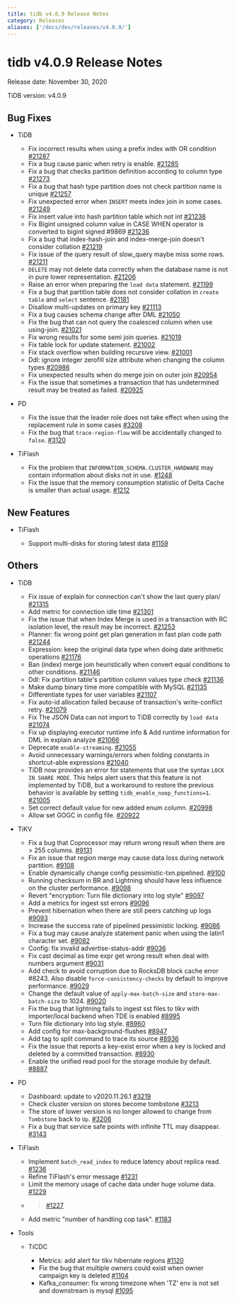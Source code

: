 ```yaml
---
title: tidb v4.0.9 Release Notes
category: Releases
aliases: ['/docs/dev/releases/v4.0.9/']
---
```


# tidb v4.0.9 Release Notes

Release date: November 30, 2020

TiDB version: v4.0.9

## Bug Fixes

+ TiDB

    - Fix incorrect results when using a prefix index with OR condition [#21287](https://github.com/pingcap/tidb/pull/21287)
    - Fix a bug cause panic when retry is enable. [#21285](https://github.com/pingcap/tidb/pull/21285)
    - Fix a bug that checks partition definition according to column type [#21273](https://github.com/pingcap/tidb/pull/21273)
    - Fix a bug that hash type partition does not check partition name is unique [#21257](https://github.com/pingcap/tidb/pull/21257)
    - Fix unexpected error when `INSERT` meets index join in some cases. [#21249](https://github.com/pingcap/tidb/pull/21249)
    - Fix insert value into hash partition table which not int [#21238](https://github.com/pingcap/tidb/pull/21238)
    - Fix Bigint unsigned column value in CASE WHEN operator is converted to bigint signed #9869 [#21236](https://github.com/pingcap/tidb/pull/21236)
    - Fix a bug that index-hash-join and index-merge-join doesn't consider collation [#21219](https://github.com/pingcap/tidb/pull/21219)
    - Fix issue of the query result of slow_query maybe miss some rows. [#21211](https://github.com/pingcap/tidb/pull/21211)
    - `DELETE` may not delete data correctly when the database name is not in pure lower representation. [#21206](https://github.com/pingcap/tidb/pull/21206)
    - Raise an error when preparing the `load data` statement. [#21199](https://github.com/pingcap/tidb/pull/21199)
    - Fix a bug that partition table does not consider collation in `create table` and `select` sentence. [#21181](https://github.com/pingcap/tidb/pull/21181)
    - Disallow multi-updates on primary key [#21113](https://github.com/pingcap/tidb/pull/21113)
    - Fix a bug causes schema change after DML [#21050](https://github.com/pingcap/tidb/pull/21050)
    - Fix the bug that can not query the coalesced column when use using-join. [#21021](https://github.com/pingcap/tidb/pull/21021)
    - Fix wrong results for some semi join queries. [#21019](https://github.com/pingcap/tidb/pull/21019)
    - Fix table lock for update statement. [#21002](https://github.com/pingcap/tidb/pull/21002)
    - Fix stack overflow when building recursive view. [#21001](https://github.com/pingcap/tidb/pull/21001)
    - Ddl: ignore integer zerofill size attribute when changing the column types [#20986](https://github.com/pingcap/tidb/pull/20986)
    - Fix unexpected results when do merge join on outer join [#20954](https://github.com/pingcap/tidb/pull/20954)
    - Fix the issue that sometimes a transaction that has undetermined result may be treated as failed. [#20925](https://github.com/pingcap/tidb/pull/20925)

+ PD

    - Fix the issue that the leader role does not take effect when using the replacement rule in some cases [#3208](https://github.com/pingcap/pd/pull/3208)
    - Fix the bug that `trace-region-flow` will be accidentally changed to `false`. [#3120](https://github.com/pingcap/pd/pull/3120)

+ TiFlash

    - Fix the problem that `INFORMATION_SCHEMA.CLUSTER_HARDWARE` may contain information about disks not in use. [#1248](https://github.com/pingcap/tics/pull/1248)
    - Fix the issue that the memory consumption statistic of Delta Cache is smaller than actual usage. [#1212](https://github.com/pingcap/tics/pull/1212)

## New Features

+ TiFlash

    - Support multi-disks for storing latest data [#1159](https://github.com/pingcap/tics/pull/1159)

## Others

+ TiDB

    - Fix issue of explain for connection can't show the last query plan/ [#21315](https://github.com/pingcap/tidb/pull/21315)
    - Add metric for connection idle time [#21301](https://github.com/pingcap/tidb/pull/21301)
    - Fix the issue that when Index Merge is used in a transaction with RC isolation level, the result may be incorrect. [#21253](https://github.com/pingcap/tidb/pull/21253)
    - Planner: fix wrong point get plan generation in fast plan code path [#21244](https://github.com/pingcap/tidb/pull/21244)
    - Expression: keep the original data type when doing date arithmetic operations [#21176](https://github.com/pingcap/tidb/pull/21176)
    - Ban (index) merge join heuristically when convert equal conditions to other conditions. [#21146](https://github.com/pingcap/tidb/pull/21146)
    - Ddl: Fix partition table's partition column values type check [#21136](https://github.com/pingcap/tidb/pull/21136)
    - Make dump binary time more compatible with MySQL [#21135](https://github.com/pingcap/tidb/pull/21135)
    - Differentiate types for user variables [#21107](https://github.com/pingcap/tidb/pull/21107)
    - Fix auto-id allocation failed because of transaction's write-conflict retry. [#21079](https://github.com/pingcap/tidb/pull/21079)
    - Fix The JSON Data can not import to TiDB correctly by `load data` [#21074](https://github.com/pingcap/tidb/pull/21074)
    - Fix up displaying executor runtime info & Add runtime information for DML in explain analyze [#21066](https://github.com/pingcap/tidb/pull/21066)
    - Deprecate `enable-streaming`. [#21055](https://github.com/pingcap/tidb/pull/21055)
    - Avoid unnecessary warnings/errors when folding constants in shortcut-able expressions [#21040](https://github.com/pingcap/tidb/pull/21040)
    - TiDB now provides an error for statements that use the syntax `LOCK IN SHARE MODE`. This helps alert users that this feature is not implemented by TiDB, but a workaround to restore the previous behavior is available by setting `tidb_enable_noop_functions=1`. [#21005](https://github.com/pingcap/tidb/pull/21005)
    - Set correct default value for new added enum column. [#20998](https://github.com/pingcap/tidb/pull/20998)
    - Allow set GOGC in config file. [#20922](https://github.com/pingcap/tidb/pull/20922)

+ TiKV

    - Fix a bug that Coprocessor may return wrong result when there are > 255 columns. [#9131](https://github.com/tikv/tikv/pull/9131)
    - Fix an issue that region merge may cause data loss during network partition. [#9108](https://github.com/tikv/tikv/pull/9108)
    - Enable dynamically change config pessimistic-txn.pipelined. [#9100](https://github.com/tikv/tikv/pull/9100)
    - Running checksum in BR and Lightning should have less influence on the cluster performance. [#9098](https://github.com/tikv/tikv/pull/9098)
    - Revert "encryption: Turn file dictionary into log style" [#9097](https://github.com/tikv/tikv/pull/9097)
    - Add a metrics for ingest sst errors [#9096](https://github.com/tikv/tikv/pull/9096)
    - Prevent hibernation when there are still peers catching up logs [#9093](https://github.com/tikv/tikv/pull/9093)
    - Increase the success rate of pipelined pessimistic locking. [#9086](https://github.com/tikv/tikv/pull/9086)
    - Fix a bug may cause analyze statement panic when using the latin1 character set. [#9082](https://github.com/tikv/tikv/pull/9082)
    - Config: fix invalid advertise-status-addr [#9036](https://github.com/tikv/tikv/pull/9036)
    - Fix cast decimal as time expr get wrong result when deal with numbers argument [#9031](https://github.com/tikv/tikv/pull/9031)
    - Add check to avoid corruption due to RocksDB block cache error #8243. Also disable `force-consistency-checks` by default to improve performance. [#9029](https://github.com/tikv/tikv/pull/9029)
    - Change the default value of `apply-max-batch-size` and `store-max-batch-size` to 1024. [#9020](https://github.com/tikv/tikv/pull/9020)
    - Fix the bug that lightning fails to ingest sst files to tikv with importer/local backend when TDE is enabled [#8995](https://github.com/tikv/tikv/pull/8995)
    - Turn file dictionary into log style. [#8960](https://github.com/tikv/tikv/pull/8960)
    - Add config for max-background-flushes [#8947](https://github.com/tikv/tikv/pull/8947)
    - Add tag to split command to trace its source [#8936](https://github.com/tikv/tikv/pull/8936)
    - Fix the issue that reports a key-exist error when a key is locked and deleted by a committed transaction. [#8930](https://github.com/tikv/tikv/pull/8930)
    - Enable the unified read pool for the storage module by default. [#8887](https://github.com/tikv/tikv/pull/8887)

+ PD

    - Dashboard: update to v2020.11.26.1 [#3219](https://github.com/pingcap/pd/pull/3219)
    - Check cluster version on stores become tombstone [#3213](https://github.com/pingcap/pd/pull/3213)
    - The store of lower version is no longer allowed to change from `Tombstone` back to `Up`. [#3206](https://github.com/pingcap/pd/pull/3206)
    - Fix a bug that service safe points with  infinite TTL may disappear. [#3143](https://github.com/pingcap/pd/pull/3143)

+ TiFlash

    - Implement `batch_read_index` to reduce latency about replica read. [#1236](https://github.com/pingcap/tics/pull/1236)
    - Refine TiFlash's error message [#1231](https://github.com/pingcap/tics/pull/1231)
    - Limit the memory usage of cache data under huge volume data. [#1229](https://github.com/pingcap/tics/pull/1229)
    - > [#1227](https://github.com/pingcap/tics/pull/1227)
    - Add metric "number of handling cop task". [#1183](https://github.com/pingcap/tics/pull/1183)

+ Tools

    - TiCDC

        * Metrics: add alert for tikv hibernate regions [#1120](https://github.com/pingcap/ticdc/pull/1120)
        * Fix the bug that multiple owners could exist when owner campaign key is deleted [#1104](https://github.com/pingcap/ticdc/pull/1104)
        * Kafka_consumer: fix wrong timezone when 'TZ' env is not set and downstream is mysql [#1095](https://github.com/pingcap/ticdc/pull/1095)
